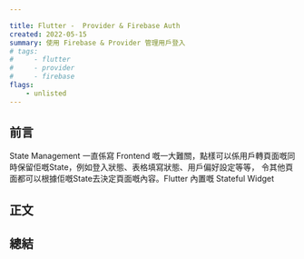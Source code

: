 ```yaml
---

title: Flutter -  Provider & Firebase Auth
created: 2022-05-15
summary: 使用 Firebase & Provider 管理用戶登入
# tags: 
#     - flutter
#     - provider
#     - firebase
flags:
    - unlisted
---
```


## 前言

State Management 一直係寫 Frontend 嘅一大難關，點樣可以係用戶轉頁面嘅同時保留佢嘅State，例如登入狀態、表格填寫狀態、用戶偏好設定等等，
令其他頁面都可以根據佢嘅State去決定頁面嘅內容。Flutter 內置嘅 Stateful Widget 

## 正文

## 總結
